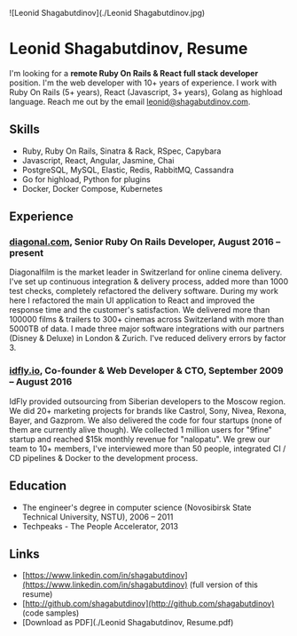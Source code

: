 ![Leonid Shagabutdinov](./Leonid Shagabutdinov.jpg)

Leonid Shagabutdinov, Resume
============================

I'm looking for a **remote Ruby On Rails & React full stack developer** position. I'm the web developer with 10+ years of experience. I work with Ruby
On Rails (5+ years), React (Javascript, 3+ years), Golang as highload
language. Reach me out by the email
[leonid@shagabutdinov.com](mailto:leonid@shagabutdinov.com).


Skills
------

* Ruby, Ruby On Rails, Sinatra & Rack, RSpec, Capybara
* Javascript, React, Angular, Jasmine, Chai
* PostgreSQL, MySQL, Elastic, Redis, RabbitMQ, Cassandra
* Go for highload, Python for plugins
* Docker, Docker Compose, Kubernetes


Experience
----------

### [diagonal.com](diagonal.com), Senior Ruby On Rails Developer, August 2016 – present

Diagonalfilm is the market leader in Switzerland for online cinema delivery.
I've set up continuous integration & delivery process, added more than 1000
test checks, completely refactored the delivery software. During my work here
I refactored the main UI application to React and improved the response time
and the customer's satisfaction. We delivered more than 100000 films &
trailers to 300+ cinemas across Switzerland with more than 5000TB of data. I
made three major software integrations with our partners (Disney & Deluxe) in
London & Zurich. I've reduced delivery errors by factor 3.


### [idfly.io](idfly.io), Co-founder & Web Developer & CTO, September 2009 – August 2016

IdFly provided outsourcing from Siberian developers to the Moscow region. We
did 20+ marketing projects for brands like Castrol, Sony, Nivea, Rexona,
Bayer, and Gazprom. We also delivered the code for four startups (none of them
are currently alive though). We collected 1 million users for "9fine" startup
and reached $15k monthly revenue for "nalopatu". We grew our team to 10+
members, I've interviewed more than 50 people, integrated CI / CD pipelines &
Docker to the development process.


Education
---------

* The engineer's degree in computer science (Novosibirsk State Technical University, NSTU), 2006 – 2011
* Techpeaks - The People Accelerator, 2013

Links
-----

* [https://www.linkedin.com/in/shagabutdinov](https://www.linkedin.com/in/shagabutdinov) (full version of this resume)
* [http://github.com/shagabutdinov](http://github.com/shagabutdinov) (code samples)
* [Download as PDF](./Leonid Shagabutdinov, Resume.pdf)
